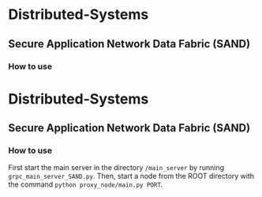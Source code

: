 # Distributed-Systems

## Secure Application Network Data Fabric (SAND)

### How to use

# Distributed-Systems

## Secure Application Network Data Fabric (SAND)

### How to use

First start the main server in the directory `/main_server` by running `grpc_main_server_SAND.py`. Then, start a node from the ROOT directory with the command `python proxy_node/main.py PORT`.
